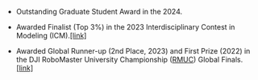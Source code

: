 - Outstanding Graduate Student Award in the 2024.

- Awarded Finalist (Top 3%) in the 2023 Interdisciplinary Contest in Modeling (ICM).[[link]](https://github.com/LeZheng-x/lezheng-x.github.io/tree/main/static/assets/img/ICM-2023.png)

- Awarded Global Runner-up (2nd Place, 2023) and First Prize (2022) in the DJI RoboMaster University Championship ([RMUC](https://www.robomaster.com/en-US/robo/overview?djifrom=nav)) Global Finals.[[link]](https://neunews.neu.edu.cn/info/1020/417801.htm)
